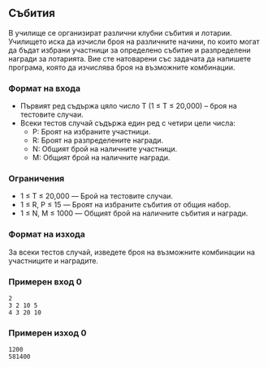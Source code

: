 ## Събития

В училище се организират различни клубни събития и лотарии. Училището иска да изчисли броя на различните начини, по които могат да бъдат избрани участници за определено събитие и разпределени награди за лотарията. Вие сте натоварени със задачата да напишете програма, която да изчислява броя на възможните комбинации.

### Формат на входа

- Първият ред съдържа цяло число T (1 ≤ T ≤ 20,000) – броя на тестовите случаи.
- Всеки тестов случай съдържа един ред с четири цели числа:
  - P: Броят на избраните участници.
  - R: Броят на разпределените награди.
  - N: Общият брой на наличните участници.
  - M: Общият брой на наличните награди.

### Ограничения

- 1 ≤ T ≤ 20,000 — Брой на тестовите случаи.
- 1 ≤ R, P ≤ 15 — Броят на избраните събития от общия набор.
- 1 ≤ N, M ≤ 1000 — Общият брой на наличните събития и награди.

### Формат на изхода

За всеки тестов случай, изведете броя на възможните комбинации на участниците и наградите.

### Примерен вход 0


```
2 
3 2 10 5 
4 3 20 10 
```

### Примерен изход 0

```
1200
581400
```
